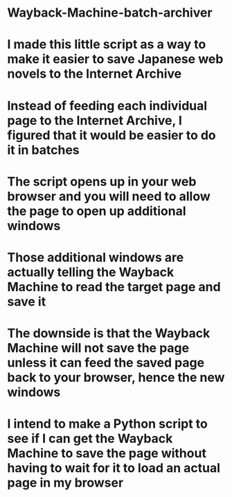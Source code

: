 # Wayback-Machine-batch-archiver
# I made this little script as a way to make it easier to save Japanese web novels to the Internet Archive
# Instead of feeding each individual page to the Internet Archive, I figured that it would be easier to do it in batches
# The script opens up in your web browser and you will need to allow the page to open up additional windows
# Those additional windows are actually telling the Wayback Machine to read the target page and save it
# The downside is that the Wayback Machine will not save the page unless it can feed the saved page back to your browser, hence the new windows
# I intend to make a Python script to see if I can get the Wayback Machine to save the page without having to wait for it to load an actual page in my browser

